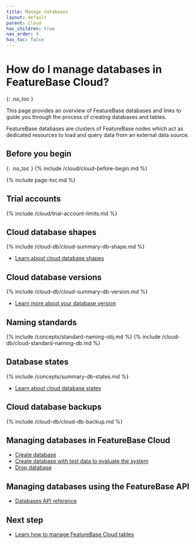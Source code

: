 ```yaml
---
title: Manage databases
layout: default
parent: Cloud
has_children: true
nav_order: 4
has_toc: false
---
```


# How do I manage databases in FeatureBase Cloud?
{: .no_toc }

This page provides an overview of FeatureBase databases and links to guide you through the process of creating databases and tables.

FeatureBase databases are clusters of FeatureBase nodes which act as dedicated resources to load and query data from an external data source.

## Before you begin
{: .no_toc }
{% include /cloud/cloud-before-begin.md %}

{% include page-toc.md %}

## Trial accounts

{% include /cloud/trial-account-limits.md %}

## Cloud database shapes

{% include /cloud-db/cloud-summary-db-shape.md %}

* [Learn about cloud database shapes](/docs/cloud/cloud-databases/cloud-db-shape)

## Cloud database versions

{% include /cloud-db/cloud-summary-db-version.md %}

* [Learn more about your database version](/docs/cloud/cloud-databases/cloud-db-versions)

## Naming standards

{% include /concepts/standard-naming-obj.md %}
{% include /cloud-db/cloud-standard-naming-db.md %}

## Database states

{% include /concepts/summary-db-states.md %}

* [Learn about cloud database states](/docs/cloud/cloud-databases/cloud-db-states)

## Cloud database backups

{% include /cloud-db/cloud-db-backup.md %}

## Managing databases in FeatureBase Cloud

* [Create database](/docs/cloud/cloud-databases/cloud-db-create)
* [Create database with test data to evaluate the system](/docs/cloud/cloud-databases/cloud-db-create-sample)
* [Drop database](/docs/cloud/cloud-databases/cloud-db-delete)

## Managing databases using the FeatureBase API

* [Databases API reference](https://api-docs-featurebase-cloud.redoc.ly/latest#tag/Databases)

## Next step

* [Learn how to manage FeatureBase Cloud tables](/docs/cloud/cloud-tables/cloud-table-manage)

